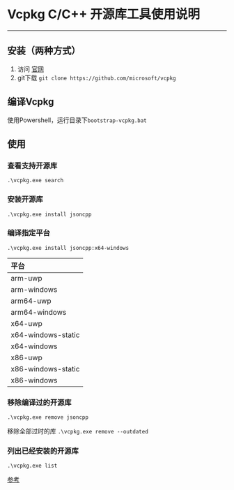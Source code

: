 # Vcpkg C/C++ 开源库工具使用说明

----

## 安装（两种方式）

1. 访问 [官网](https://github.com/microsoft/vcpkg)
2. git下载 `git clone https://github.com/microsoft/vcpkg`

## 编译Vcpkg

使用Powershell，运行目录下`bootstrap-vcpkg.bat`

## 使用

### 查看支持开源库

`.\vcpkg.exe search`

### 安装开源库

`.\vcpkg.exe install jsoncpp`

### 编译指定平台

`.\vcpkg.exe install jsoncpp:x64-windows`

| 平台               |
| :----------------- |
| arm-uwp            |
| arm-windows        |
| arm64-uwp          |
| arm64-windows      |
| x64-uwp            |
| x64-windows-static |
| x64-windows        |
| x86-uwp            |
| x86-windows-static |
| x86-windows        |

### 移除编译过的开源库

`.\vcpkg.exe remove jsoncpp`

移除全部过时的库
`.\vcpkg.exe remove --outdated`

### 列出已经安装的开源库

`.\vcpkg.exe list`

[参考](https://blog.csdn.net/cjmqas/article/details/79282847)